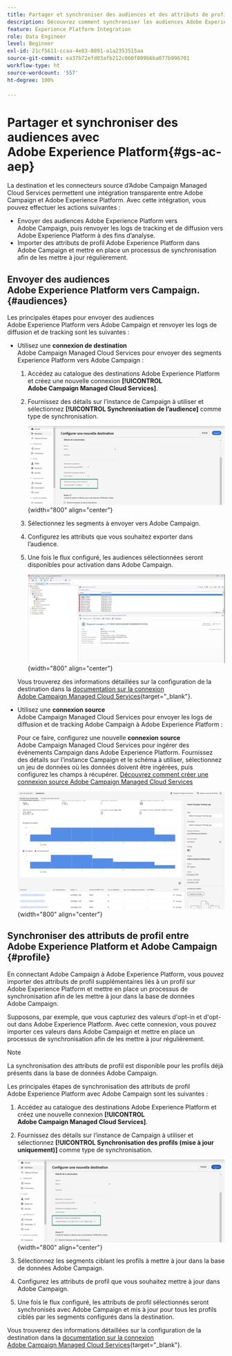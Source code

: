 ```yaml
---
title: Partager et synchroniser des audiences et des attributs de profil avec Adobe Experience Platform
description: Découvrez comment synchroniser les audiences Adobe Experience Platform et les attributs de profil avec Campaign.
feature: Experience Platform Integration
role: Data Engineer
level: Beginner
exl-id: 21cf5611-ccaa-4e83-8891-a1a2353515aa
source-git-commit: ea37b72efd03afb212c060f809b6ba077b996701
workflow-type: ht
source-wordcount: '557'
ht-degree: 100%

---
```


# Partager et synchroniser des audiences avec Adobe Experience Platform{#gs-ac-aep}

La destination et les connecteurs source d’Adobe Campaign Managed Cloud Services permettent une intégration transparente entre Adobe Campaign et Adobe Experience Platform. Avec cette intégration, vous pouvez effectuer les actions suivantes :

* Envoyer des audiences Adobe Experience Platform vers Adobe Campaign, puis renvoyer les logs de tracking et de diffusion vers Adobe Experience Platform à des fins d’analyse.
* Importer des attributs de profil Adobe Experience Platform dans Adobe Campaign et mettre en place un processus de synchronisation afin de les mettre à jour régulièrement.

## Envoyer des audiences Adobe Experience Platform vers Campaign.{#audiences}

Les principales étapes pour envoyer des audiences Adobe Experience Platform vers Adobe Campaign et renvoyer les logs de diffusion et de tracking sont les suivantes :

* Utilisez une **connexion de destination** Adobe Campaign Managed Cloud Services pour envoyer des segments Experience Platform vers Adobe Campaign :

   1. Accédez au catalogue des destinations Adobe Experience Platform et créez une nouvelle connexion **[!UICONTROL Adobe Campaign Managed Cloud Services]**.
   1. Fournissez des détails sur l’instance de Campaign à utiliser et sélectionnez **[!UICONTROL Synchronisation de l’audience]** comme type de synchronisation.

      ![](assets/aep-audience-sync.png){width="800" align="center"}

   1. Sélectionnez les segments à envoyer vers Adobe Campaign.
   1. Configurez les attributs que vous souhaitez exporter dans l’audience.
   1. Une fois le flux configuré, les audiences sélectionnées seront disponibles pour activation dans Adobe Campaign.

      ![](assets/aep-destination.png){width="800" align="center"}

  Vous trouverez des informations détaillées sur la configuration de la destination dans la [documentation sur la connexion Adobe Campaign Managed Cloud Services](https://www.adobe.com/go/destinations-adobe-campaign-managed-cloud-services-en){target="_blank"}.

* Utilisez une **connexion source** Adobe Campaign Managed Cloud Services pour envoyer les logs de diffusion et de tracking Adobe Campaign à Adobe Experience Platform :

  Pour ce faire, configurez une nouvelle **connexion source** Adobe Campaign Managed Cloud Services pour ingérer des événements Campaign dans Adobe Experience Platform. Fournissez des détails sur l’instance Campaign et le schéma à utiliser, sélectionnez un jeu de données où les données doivent être ingérées, puis configurez les champs à récupérer. [Découvrez comment créer une connexion source Adobe Campaign Managed Cloud Services](https://www.adobe.com/go/sources-campaign-ui-en)

  ![](assets/aep-logs.png){width="800" align="center"}

## Synchroniser des attributs de profil entre Adobe Experience Platform et Adobe Campaign {#profile}

En connectant Adobe Campaign à Adobe Experience Platform, vous pouvez importer des attributs de profil supplémentaires liés à un profil sur Adobe Experience Platform et mettre en place un processus de synchronisation afin de les mettre à jour dans la base de données Adobe Campaign.

Supposons, par exemple, que vous capturiez des valeurs d&#39;opt-in et d&#39;opt-out dans Adobe Experience Platform. Avec cette connexion, vous pouvez importer ces valeurs dans Adobe Campaign et mettre en place un processus de synchronisation afin de les mettre à jour régulièrement.

>[!NOTE]
>
>La synchronisation des attributs de profil est disponible pour les profils déjà présents dans la base de données Adobe Campaign.

Les principales étapes de synchronisation des attributs de profil Adobe Experience Platform avec Adobe Campaign sont les suivantes :

1. Accédez au catalogue des destinations Adobe Experience Platform et créez une nouvelle connexion **[!UICONTROL Adobe Campaign Managed Cloud Services]**.
1. Fournissez des détails sur l’instance de Campaign à utiliser et sélectionnez **[!UICONTROL Synchronisation des profils (mise à jour uniquement)]** comme type de synchronisation.

   ![](assets/aep-profile-sync.png){width="800" align="center"}

1. Sélectionnez les segments ciblant les profils à mettre à jour dans la base de données Adobe Campaign.
1. Configurez les attributs de profil que vous souhaitez mettre à jour dans Adobe Campaign.
1. Une fois le flux configuré, les attributs de profil sélectionnés seront synchronisés avec Adobe Campaign et mis à jour pour tous les profils ciblés par les segments configurés dans la destination.

Vous trouverez des informations détaillées sur la configuration de la destination dans la [documentation sur la connexion Adobe Campaign Managed Cloud Services](https://www.adobe.com/go/destinations-adobe-campaign-managed-cloud-services-en){target="_blank"}.